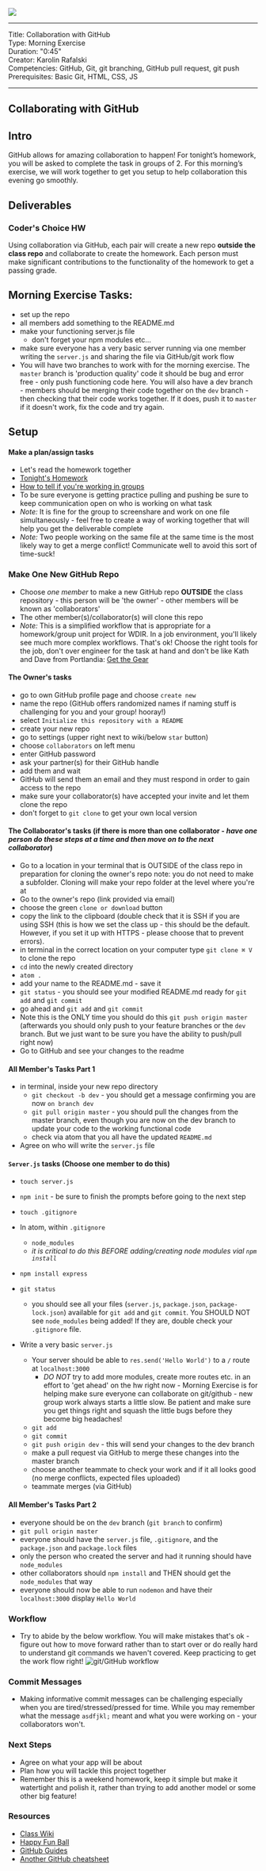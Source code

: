 ![](/ga_cog.png)

---
Title: Collaboration with GitHub <br>
Type: Morning Exercise<br>
Duration: "0:45"<br>
Creator: Karolin Rafalski<br>
Competencies: GitHub, Git, git branching, GitHub pull request, git push <br>
Prerequisites: Basic Git, HTML, CSS, JS<br>

---
## Collaborating with GitHub
## Intro
GitHub allows for amazing collaboration to happen! For tonight’s homework, you will be asked to complete the task in groups of 2. For this morning’s exercise, we will work together to get you setup to help collaboration this evening go smoothly.
## Deliverables
### Coder's Choice HW
Using collaboration via GitHub, each pair will create a new repo **outside the class repo** and collaborate to create the homework. Each person must make significant contributions to the functionality of the homework to get a passing grade.
## Morning Exercise Tasks:
- set up the repo
- all members add something to the README.md
- make your functioning server.js file
  - don't forget your npm modules etc...
- make sure everyone has a very basic server running via one member writing the `server.js` and sharing the file via GitHub/git work flow
- You will have two branches to work with for the morning exercise. The `master` branch is 'production quality' code it should be bug and error free - only push functioning code here. You will also have a dev branch - members should be merging their code together on the `dev` branch - then checking that their code works together. If it does, push it to `master` if it doesn't work, fix the code and try again.
## Setup
#### Make a plan/assign tasks
- Let's read the homework together
- [Tonight's Homework](/unit_3/w07d05/homework)
- [How to tell if you're working in groups](/projects/project_3/working_in_groups.md)
- To be sure everyone is getting practice pulling and pushing be sure to keep communication open on who is working on what task
- _Note:_ It is fine for the group to screenshare and work on one file simultaneously - feel free to create a way of working together that will help you get the deliverable complete
- _Note:_ Two people working on the same file at the same time is the most likely way to get a merge conflict! Communicate well to avoid this sort of time-suck!
### Make One New GitHub Repo
- Choose _one member_ to make a new GitHub repo **OUTSIDE** the class repository - this person will be 'the owner' - other members will be known as 'collaborators'
- The other member(s)/collaborator(s) will clone this repo
- _Note:_ This is a simplified workflow that is appropriate for a homework/group unit project for WDIR. In a job environment, you'll likely see much more complex workflows. That's ok! Choose the right tools for the job, don't over engineer for the task at hand and don't be like Kath and Dave from Portlandia:  [Get the Gear](https://www.youtube.com/watch?v=R3SFqV0hMyo)
#### The Owner's tasks
- go to own GitHub profile page and choose `create new`
- name the repo (GitHub offers randomized names if naming stuff is challenging for you and your group! hooray!)
- select `Initialize this repository with a README`
- create your new repo
- go to settings (upper right next to wiki/below `star` button)
- choose `collaborators` on left menu
- enter GitHub password
- ask your partner(s) for their GitHub handle
- add them and wait
- GitHub will send them an email and they must respond in order to gain access to the repo
- make sure your collaborator(s) have accepted your invite and let them clone the repo
- don't forget to `git clone` to get your own local version
#### The Collaborator's tasks (if there is more than one collaborator - _have one person do these steps at a time and then move on to the next collaborator_)
- Go to a location in your terminal that is OUTSIDE of the class repo in preparation for cloning the owner's repo
    note: you do not need to make a subfolder. Cloning will make your repo folder at the level where you're at
- Go to the owner's repo (link provided via email)
- choose the green `clone or download` button
- copy the link to the clipboard (double check that it is SSH if you are using SSH (this is how we set the class up - this should be the default. However, if you set it up with HTTPS - please choose that to prevent errors).
- in terminal in the correct location on your computer type `git clone ⌘ V` to clone the repo
- `cd` into the newly created directory
- `atom .`
- add your name to the README.md - save it
- `git status` - you should see your modified README.md ready for `git add` and `git commit`
- go ahead and `git add` and `git commit`
- Note this is the ONLY time you should do this `git push origin master` (afterwards you should only push to your feature branches or the `dev` branch. But we just want to be sure you have the ability to push/pull right now)
- Go to GitHub and see your changes to the readme
#### All Member's Tasks Part 1
- in terminal, inside your new repo directory
   - `git checkout -b dev`  - you should get a message confirming you are now `on branch dev`
   - `git pull origin master` - you should pull the changes from the master branch, even though you are now on the dev branch to update your code to the working functional code
   - check via atom that you all have the updated `README.md`
- Agree on who will write the `server.js` file
#### `Server.js` tasks (Choose one member to do this)
- `touch server.js`
- `npm init` - be sure to finish the prompts before going to the next step
- `touch .gitignore`
- In atom, within `.gitignore`
    - `node_modules`
    - _it is critical to do this BEFORE adding/creating node modules vial `npm install`_
- `npm install express`
- `git status`
    - you should see all your files (`server.js`, `package.json`, `package-lock.json`) available for `git add` and `git commit`.  You SHOULD NOT see `node_modules` being added!  If they are, double check your `.gitignore` file.

- Write a very basic `server.js`
  - Your server should be able to `res.send('Hello World')` to a `/` route at `localhost:3000`
    - *DO NOT* try to add more modules, create more routes etc. in an effort to 'get ahead' on the hw right now - Morning Exercise is for helping make sure everyone can collaborate on git/github - new group work always starts a little slow. Be patient and make sure you get things right and squash the little bugs before they become big headaches!
  - `git add`
  - `git commit`
  - `git push origin dev` - this will send your changes to the dev branch
  - make a pull request via GitHub to merge these changes into the master branch
  - choose another teammate to check your work and if it all looks good (no merge conflicts, expected files uploaded)
  - teammate merges (via GitHub)

#### All Member's Tasks Part 2
 - everyone should be on the `dev` branch (`git branch` to confirm)
 - `git pull origin master`
 - everyone should have the `server.js` file, `.gitignore`, and the `package.json` and `package.lock` files
 - only the person who created the server and had it running should have `node_modules`
 - other collaborators should `npm install` and THEN should get the `node_modules` that way
 - everyone should now be able to run `nodemon` and have their `localhost:3000` display `Hello World`

### Workflow
- Try to abide by the below workflow. You will make mistakes that's ok - figure out how to move forward rather than to start over or do really hard to understand git commands we haven't covered. Keep practicing to get the work flow right!
![git/GitHub workflow](https://i.imgur.com/aAmxC0G.png)
### Commit Messages
- Making informative commit messages can be challenging especially when you are tired/stressed/pressed for time.  While you may remember what the message `asdfjkl;` meant and what you were working on - your collaborators won't.
### Next Steps
- Agree on what your app will be about
- Plan how you will tackle this project together
- Remember this is a weekend homework, keep it simple but make it watertight and polish it, rather than trying to add another model or some other big feature!
### Resources
- [Class Wiki](https://git.generalassemb.ly/Web-Development-Immersive-Remote/WDIR-Outrun/wiki/Git-Cheatsheet)
- [Happy Fun Ball](/unit_3/w07d04/morning_exercise)
- [GitHub Guides](https://guides.GitHub.com/introduction/flow/?utm_source=onboarding-series&utm_medium=email&utm_content=read-the-guide-cta&utm_campaign=learn-GitHub-flow-email)
- [Another GitHub cheatsheet](https://education.GitHub.com/git-cheat-sheet-education.pdf)
